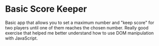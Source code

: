 # Basic Score Keeper

Basic app that allows you to set a maximum number and "keep score" for two players until one of them reaches the chosen number. Really good exercise that helped me better understand how to use DOM manipulation with JavaScript.